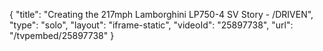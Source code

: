 {
    "title": "Creating the 217mph Lamborghini LP750-4 SV Story - \/DRIVEN",
    "type": "solo",
    "layout": "iframe-static",
    "videoId": "25897738",
    "url": "\/tvpembed\/25897738"
}